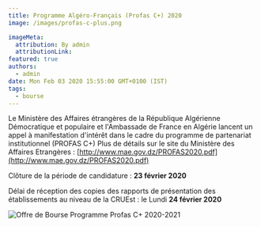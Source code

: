 ```yaml
---
title: Programme Algéro-Français (Profas C+) 2020
image: /images/profas-c-plus.png

imageMeta:
  attribution: By admin
  attributionLink:
featured: true
authors:
  - admin
date: Mon Feb 03 2020 15:55:00 GMT+0100 (IST)
tags:
  - bourse
---
```

Le Ministère des Affaires étrangères de la République Algérienne Démocratique et populaire et l'Ambassade de France en Algérie lancent un appel à manifestation d'intérêt dans le cadre du programme de partenariat institutionnel (PROFAS C+)
Plus de détails sur le site du Ministère des Affaires Etrangères : [http://www.mae.gov.dz/PROFAS2020.pdf](http://www.mae.gov.dz/PROFAS2020.pdf)

Clôture de la période de candidature : **23 février 2020**

Délai de réception des copies des rapports de présentation des établissements au niveau de la CRUEst : le Lundi **24 février 2020**

![Offre de Bourse Programme Profas C+ 2020-2021](/images/bourses-profas-c-plus.jpg)
